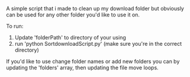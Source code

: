 A simple script that i made to clean up my download folder but obviously can be used for any other folder you'd like to use it on.

To run:
1. Update 'folderPath' to directory of your using
2. run 'python SortdownloadScript.py' (make sure you're in the correct directory)

If you'd like to use change folder names or add new folders you can by updating the 'folders' array, then updating the file move loops.

